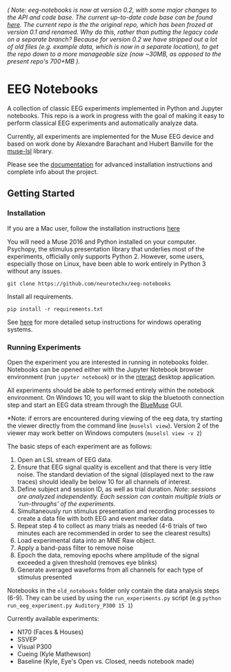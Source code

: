 
*( Note: eeg-notebooks is now at version 0.2, with some major changes to the API and code base. The current up-to-date code base can be found [here](https://github.com/neurotechx/eeg-notebooks). The current repo is the the original repo, which has been frozed at version 0.1 and renamed. Why do this, rather than putting the legacy code on a separate branch? Because for version 0.2 we have stripped out a lot of old files (e.g. example data, which is now in a separate location), to get the repo down to a more manageable size (now ~30MB, as opposed to the present repo's 700+MB ).*



# EEG Notebooks


A collection of classic EEG experiments implemented in Python and Jupyter notebooks. This repo is a work in progress with the goal of making it easy to perform classical EEG experiments and automatically analyze data.

Currently, all experiments are implemented for the Muse EEG device and based on work done by Alexandre Barachant and Hubert Banville for the [muse-lsl](https://github.com/alexandrebarachant/muse-lsl) library. 

Please see the [documentation](http://eeg-notebooks.readthedocs.io/) for advanced installation instructions and complete info about the project.


## Getting Started


### Installation

If you are a Mac user, follow the installation instructions [here](MAC_INSTRUCTIONS.md)

You will need a Muse 2016 and Python installed on your computer. Psychopy, the stimulus presentation library that underlies most of the experiments, officially only supports Python 2. However, some users, especially those on Linux, have been able to work entirely in Python 3 without any issues.

`git clone https://github.com/neurotechx/eeg-notebooks`

Install all requirements.

`pip install -r requirements.txt`

See [here](http://eeg-notebooks.readthedocs.io/en/latest/setup_instructions_windows.html)
for more detailed setup instructions for windows operating systems.


### Running Experiments

Open the experiment you are interested in running in notebooks folder. Notebooks can be opened either with the Jupyter Notebook browser environment (run `jupyter notebook`) or in the [nteract](https://nteract.io/desktop) desktop application.

All experiments should be able to performed entirely within the notebook environment. On Windows 10, you will want to skip the bluetooth connection step and start an EEG data stream through the [BlueMuse](https://github.com/kowalej/BlueMuse) GUI.

*Note: if errors are encountered during viewing of the eeg data, try starting the viewer directly from the command line (`muselsl view`). Version 2 of the viewer may work better on Windows computers (`muselsl view -v 2`)

The basic steps of each experiment are as follows:
1. Open an LSL stream of EEG data.
2. Ensure that EEG signal quality is excellent and that there is very little noise. The standard deviation of the signal (displayed next to the raw traces) should ideally be below 10 for all channels of interest.
3. Define subject and session ID, as well as trial duration. *Note: sessions are analyzed independently. Each session can contain multiple trials or 'run-throughs' of the experiments.*
4. Simultaneously run stimulus presentation and recording processes to create a data file with both EEG and event marker data.
5. Repeat step 4 to collect as many trials as needed (4-6 trials of two minutes each are recommended in order to see the clearest results)
6. Load experimental data into an MNE Raw object.
7. Apply a band-pass filter to remove noise
8. Epoch the data, removing epochs where amplitude of the signal exceeded a given threshold (removes eye blinks)
9. Generate averaged waveforms from all channels for each type of stimulus presented

Notebooks in the `old_notebooks` folder only contain the data analysis steps (6-9). They can be used by using the `run_experiments.py` script (e.g `python run_eeg_experiment.py Auditory_P300 15 1`)

Currently available experiments: 
- N170 (Faces & Houses)
- SSVEP
- Visual P300
- Cueing (Kyle Mathewson)
- Baseline (Kyle, Eye's Open vs. Closed, needs notebook made)
